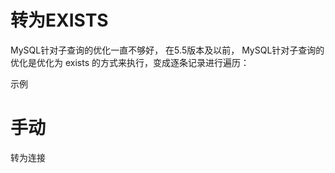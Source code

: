 




# 转为EXISTS

MySQL针对子查询的优化一直不够好，
在5.5版本及以前，
MySQL针对子查询的优化是优化为 exists 的方式来执行，变成逐条记录进行遍历：


示例





# 手动


转为连接
















